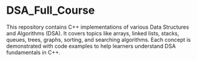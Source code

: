 # DSA_Full_Course
This repository contains C++ implementations of various Data Structures and Algorithms (DSA). It covers topics like arrays, linked lists, stacks, queues, trees, graphs, sorting, and searching algorithms. Each concept is demonstrated with code examples to help learners understand DSA fundamentals in C++.
